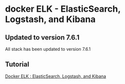 # docker ELK -  ElasticSearch, Logstash, and Kibana

## Updated to version 7.6.1

All stack has been updated to version 7.6.1

## Tutorial
[Docker ELK : ElasticSearch, Logstash, and Kibana](https://www.bogotobogo.com/DevOps/Docker/Docker_ELK_ElasticSearch_Logstash_Kibana.php)
